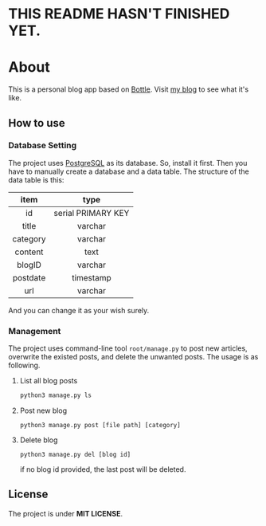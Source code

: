 # THIS README HASN'T FINISHED YET.
# About

This is a personal blog app based on [Bottle](http://bottlepy.org/). Visit [my blog]() to see what it's like.

## How to use





### Database Setting

The project uses [PostgreSQL]() as its database. So, install it first. Then you have to manually create a database and a data table. The structure of the data table is this:
 
item     | type
:-:      | :-:
id       |serial PRIMARY KEY
title    | varchar
category | varchar
content  | text
blogID   | varchar
postdate | timestamp
url      | varchar

And you can change it as your wish surely.

### Management

The project uses command-line tool `root/manage.py` to post new articles, overwrite the existed posts, and delete the unwanted posts. The usage is as following.

1. List all blog posts 

    ```python
    python3 manage.py ls
    ```

2. Post new blog 

    ```python3
    python3 manage.py post [file path] [category]
    ```

3. Delete blog

    ```
    python3 manage.py del [blog id]
    ```
    if no blog id provided, the last post will be deleted.

## License

The project is under **MIT LICENSE**.
